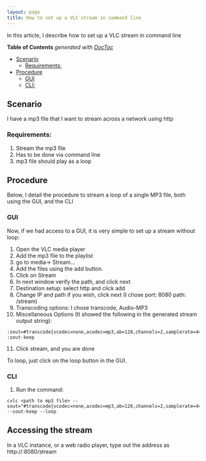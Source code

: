```yaml
---
layout: page
title: How to set up a VLC stream in command line
---
```


In this article, I describe how to set up a VLC stream in command line


<!-- START doctoc generated TOC please keep comment here to allow auto update -->
<!-- DON'T EDIT THIS SECTION, INSTEAD RE-RUN doctoc TO UPDATE -->
**Table of Contents**  *generated with [DocToc](https://github.com/thlorenz/doctoc)*

- [Scenario](#scenario)
  - [Requirements:](#requirements)
- [Procedure](#procedure)
  - [GUI](#gui)
  - [CLI:](#cli)

<!-- END doctoc generated TOC please keep comment here to allow auto update -->

## Scenario
I have a mp3 file that I want to stream across a network using http

### Requirements:
1. Stream the mp3 file
2. Has to be done via command line
3. mp3 file should play as a loop


## Procedure
Below, I detail the procedure to stream a loop of a single MP3 file, both using the GUI, and the CLI

### GUI
Now, if we had access to a GUI, it is very simple to set up a stream without loop:
1. Open the VLC media player
2. Add the mp3 file to the playlist
3. go to media-> Stream...
4. Add the files using the add button.
5. Click on Stream
6. In next window verify the path, and click next
7. Destination setup: select http and click add
8. Change IP and path if you wish, click next (I chose port: 8080 path: /stream)
9. Transcoding options: I chose transcode, Audio-MP3
10. Miscellaneous Options (It showed the following in the generated stream output string):
```
:sout=#transcode{vcodec=none,acodec=mp3,ab=128,channels=2,samplerate=44100}:http{mux=mp3,dst=:8080/stream} :sout-keep
```
11. Click stream, and you are done

To loop, just click on the loop button in the GUI.

### CLI
1. Run the command:

```
cvlc <path to mp3 file> --sout="#transcode{vcodec=none,acodec=mp3,ab=128,channels=2,samplerate=44100}:http{mux=mp3,dst=:8080/stream}" --sout-keep --loop
```

## Accessing the stream
In a VLC instance, or a web radio player, type out the address as http://<ipaddress>:8080/stream